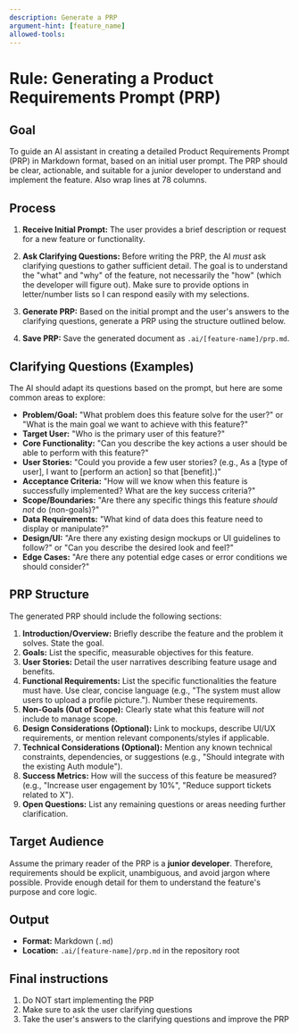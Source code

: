 ```yaml
---
description: Generate a PRP
argument-hint: [feature_name]
allowed-tools:
---
```

# Rule: Generating a Product Requirements Prompt (PRP)

## Goal

To guide an AI assistant in creating a detailed Product Requirements
Prompt (PRP) in Markdown format, based on an initial user prompt.  The
PRP should be clear, actionable, and suitable for a junior developer
to understand and implement the feature.  Also wrap lines at 78
columns.

## Process

1.  **Receive Initial Prompt:** The user provides a brief description
    or request for a new feature or functionality.

2.  **Ask Clarifying Questions:** Before writing the PRP, the AI
    *must* ask clarifying questions to gather sufficient detail. The goal
    is to understand the "what" and "why" of the feature, not
    necessarily the "how" (which the developer will figure out). Make
    sure to provide options in letter/number lists so I can respond
    easily with my selections.

3.  **Generate PRP:** Based on the initial prompt and the user's answers
    to the clarifying questions, generate a PRP using the structure
    outlined below.

4.  **Save PRP:** Save the generated document as `.ai/[feature-name]/prp.md`.

## Clarifying Questions (Examples)

The AI should adapt its questions based on the prompt, but here are
some common areas to explore:

*   **Problem/Goal:** "What problem does this feature solve for the user?" or "What is the main goal we want to achieve with this feature?"
*   **Target User:** "Who is the primary user of this feature?"
*   **Core Functionality:** "Can you describe the key actions a user should be able to perform with this feature?"
*   **User Stories:** "Could you provide a few user stories? (e.g., As a [type of user], I want to [perform an action] so that [benefit].)"
*   **Acceptance Criteria:** "How will we know when this feature is successfully implemented? What are the key success criteria?"
*   **Scope/Boundaries:** "Are there any specific things this feature *should not* do (non-goals)?"
*   **Data Requirements:** "What kind of data does this feature need to display or manipulate?"
*   **Design/UI:** "Are there any existing design mockups or UI guidelines to follow?" or "Can you describe the desired look and feel?"
*   **Edge Cases:** "Are there any potential edge cases or error conditions we should consider?"

## PRP Structure

The generated PRP should include the following sections:

1.  **Introduction/Overview:** Briefly describe the feature and the problem it solves. State the goal.
2.  **Goals:** List the specific, measurable objectives for this feature.
3.  **User Stories:** Detail the user narratives describing feature usage and benefits.
4.  **Functional Requirements:** List the specific functionalities the feature must have. Use clear, concise language (e.g., "The system must allow users to upload a profile picture."). Number these requirements.
5.  **Non-Goals (Out of Scope):** Clearly state what this feature will *not* include to manage scope.
6.  **Design Considerations (Optional):** Link to mockups, describe UI/UX requirements, or mention relevant components/styles if applicable.
7.  **Technical Considerations (Optional):** Mention any known technical constraints, dependencies, or suggestions (e.g., "Should integrate with the existing Auth module").
8.  **Success Metrics:** How will the success of this feature be measured? (e.g., "Increase user engagement by 10%", "Reduce support tickets related to X").
9.  **Open Questions:** List any remaining questions or areas needing further clarification.

## Target Audience

Assume the primary reader of the PRP is a **junior
developer**. Therefore, requirements should be explicit, unambiguous,
and avoid jargon where possible. Provide enough detail for them to
understand the feature's purpose and core logic.

## Output

*   **Format:** Markdown (`.md`)
*   **Location:** `.ai/[feature-name]/prp.md` in the repository root

## Final instructions

1. Do NOT start implementing the PRP
2. Make sure to ask the user clarifying questions
3. Take the user's answers to the clarifying questions and improve the PRP
